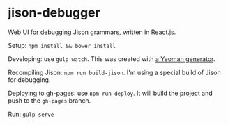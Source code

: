 # jison-debugger

Web UI for debugging [Jison](https://github.com/zaach/jison) grammars, written in React.js.

Setup: `npm install && bower install`

Developing: use `gulp watch`. This was created with [a Yeoman generator](https://github.com/randylien/generator-react-gulp-browserify).

Recompiling Jison: `npm run build-jison`. I'm using a special build of Jison for debugging.

Deploying to gh-pages: use `npm run deploy`. It will build the project and push to the `gh-pages` branch.

Run: `gulp serve`
